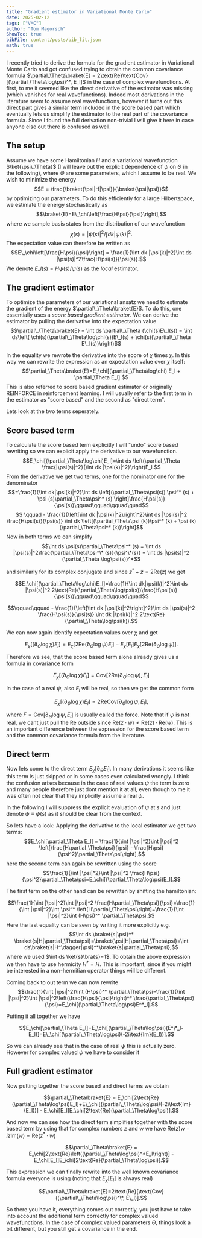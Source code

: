 ```yaml
---
title: "Gradient estimator in Variational Monte Carlo"
date: 2025-02-12
tags: ["VMC"]
author: "Tom Magorsch"
ShowToc: true
bibFile: content/posts/bib_lit.json
math: true
---
```


I recently tried to derive the formula for the gradient estimator in Variational Monte Carlo and got confused trying to obtain the common covariance formula $\partial_\Theta\braket{E} = 2\text{Re}\text{Cov}[(\partial_\Theta\log\psi)^*, E_l]$ in the case of complex wavefunctions. At first, to me it seemed like the direct derivative of the estimator was missing (which vanishes for real wavefunctions). Indeed most derivations in the literature seem to assume real wavefunctions, however it turns out this direct part gives a similar term included in the score based part which eventually lets us simplify the estimator to the real part of the covariance formula. Since I found the full derivation non-trivial I will give it here in case anyone else out there is confused as well.

## The setup

Assume we have some Hamiltonian $H$ and a variational wavefunction $\ket{\psi\_\Theta}$ (I will leave out the explicit dependence of $\psi$ on $\Theta$ in the following), where $\Theta$ are some parameters, which I assume to be real. We wish to minimize the energy 
$$E = \frac{\braket{\psi|H|\psi}}{\braket{\psi|\psi}}$$
by optimizing our parameters. To do this efficiently for a large Hilbertspace, we estimate the energy stochastically as 
$$\braket{E}=E\_\chi\left[\frac{H\psi}{\psi}\right],$$
where we sample basis states from the distribution of our wavefunction $$\chi(s) = |\psi(s)|^2/\int dk |\psi(k)|^2.$$
The expectation value can therefore be written as 
$$E\_\chi\left[\frac{H\psi}{\psi}\right] = \frac{1}{\int dk |\psi(k)|^2}\int ds |\psi(s)|^2\frac{H\psi(s)}{\psi(s)}.$$
We denote $E\_l(s)=H\psi(s)/\psi(s)$ as the *local* estimator.

## The gradient estimator

To optimize the parameters of our variational ansatz we need to estimate the gradient of the energy $\partial\_\Theta\braket{E}$.
To do this, one essentially uses a *score based gradient estimator*. We can derive the estimator by pulling the derivative into the expectation value
$$\partial\_\Theta\braket{E} = \int ds \partial\_\Theta (\chi(s)E\_l(s)) = \int ds\left( \chi(s)(\partial\_\Theta\log\chi(s))E\_l(s) + \chi(s)(\partial\_\Theta E\_l(s))\right)$$

In the equality we rewrote the derivative into the score of $\chi$ times $\chi$. In this way we can rewrite the expression as an expectation value over $\chi$ itself:
$$\partial_\Theta\braket{E}=E_\chi[(\partial_\Theta\log\chi) E_l + \partial_\Theta E_l].$$
This is also referred to score based gradient estimator or originally REINFORCE in reinforcement learning.
I will usually refer to the first term in the estimator as "score based" and the second as "direct term". 

Lets look at the two terms seperately.

## Score based term

To calculate the score based term explicitly I will "undo" score based rewriting so we can explicit apply the derivative to our wavefunction.
$$E_\chi[(\partial_\Theta\log\chi)E_l]=\int ds \left(\partial_\Theta \frac{|\psi(s)|^2}{\int dk |\psi(k)|^2}\right)E_l.$$
From the derivative we get two terms, one for the nominator one for the denominator
$$=\frac{1}{\int dk|\psi(k)|^2}\int ds \left[(\partial_\Theta\psi(s)) \psi^* (s)
    + \psi (s)\partial_\Theta\psi^* (s) \right]\frac{H\psi(s)}{\psi(s)}\qquad\qquad\qquad\quad$$
$$ \qquad - \frac{1}{\left[\int dk |\psi(k)|^2\right]^2}\int ds |\psi(s)|^2 \frac{H\psi(s)}{\psi(s)} \int dk \left[(\partial_\Theta\psi (k))\psi^* (k) + \psi (k) (\partial_\Theta\psi^* (k))\right]$$
Now in both terms we can simplify
$$\int ds \psi(s)\partial_\Theta\psi^* (s) = \int ds |\psi(s)|^2\frac{\partial_\Theta\psi^\* (s)}{\psi^\*(s)} = \int ds |\psi(s)|^2 (\partial_\Theta \log\psi(s))^*$$

and similarly for its complex conjugate and since $z^* + z = 2\text{Re}(z)$ we get

$$E_\chi[(\partial_\Theta\log\chi)E_l]=\frac{1}{\int dk|\psi(k)|^2}\int ds |\psi(s)|^2 2\text{Re}(\partial_\Theta\log\psi(s))\frac{H\psi(s)}{\psi(s)}\qquad\qquad\qquad\quad$$

$$\qquad\qquad - \frac{1}{\left[\int dk |\psi(k)|^2\right]^2}\int ds |\psi(s)|^2 \frac{H\psi(s)}{\psi(s)} \int dk |\psi(k)|^2 2\text{Re}(\partial_\Theta\log\psi(k)).$$

We can now again identify expectation values over $\chi$ and get

$$E_\chi[(\partial_\Theta\log\chi)E_l] = E_\chi[2\text{Re}(\partial_\Theta\log\psi)E_l] - E_\chi[E_l]E_\chi[2\text{Re}(\partial_\Theta\log\psi)].$$

Therefore we see, that the score based term alone already gives us a formula in covariance form

$$E_\chi[(\partial_\Theta\log\chi)E_l] = \text{Cov}[2\text{Re}(\partial_\Theta\log\psi), E_l]$$

In the case of a real $\psi$, also $E_l$ will be real, so then we get the common form 

$$E_\chi[(\partial_\Theta\log\chi)E_l] = 2\text{Re} \text{Cov}[\partial_\Theta\log\psi, E_l],$$

where $F=\text{Cov}[\partial_\Theta\log\psi, E_l]$  is usually called the force.
Note that if $\psi$ is not real, we cant just pull the $\text{Re}$ outside since $\text{Re}(z\cdot w)\neq\text{Re}(z)\cdot\text{Re}(w)$.
This is an important difference between the expression for the score based term and the common covariance formula from the literature.

## Direct term

Now lets come to the direct term $E_\chi[\partial_\Theta E_l]$. In many derivations it seems like this term is just skipped or in some cases even calculated wrongly. I think the confusion arises because in the case of real values $\psi$ the term is zero and many people therefore just dont mention it at all, even though to me it was often not clear that they implicitly assume a real $\psi$. 

In the following I will suppress the explicit evaluation of $\psi$ at $s$ and just denote $\psi\equiv\psi(s)$ as it should be clear from the context.

So lets have a look: Applying the derivative to the local estimator we get two terms:
$$E_\chi[\partial_\Theta E_l] = \frac{1}{\int |\psi|^2}\int |\psi|^2 \left[\frac{H\partial_\Theta\psi}{\psi} - \frac{H\psi}{\psi^2}\partial_\Theta\psi\right],$$
here the second term can again be rewritten using the score
$$\frac{1}{\int |\psi|^2}\int |\psi|^2 \frac{H\psi}{\psi^2}\partial_\Theta\psi=E_\chi[(\partial_\Theta\log\psi)E_l].$$

The first term on the other hand can be rewritten by shifting the hamiltonian:

$$\frac{1}{\int |\psi|^2}\int |\psi|^2 \frac{H\partial_\Theta\psi}{\psi}=\frac{1}{\int |\psi|^2}\int \psi^* \left[H\partial_\Theta\psi\right]=\frac{1}{\int |\psi|^2}\int (H\psi)^* \partial_\Theta\psi.$$
Here the last equality can be seen by writing it more explicitly e.g. 
$$\int ds \braket{s|\psi}^* \braket{s|H|\partial_\Theta\psi}=\braket{\psi|H|\partial_\Theta\psi}=\int ds\braket{s|H^\dagger|\psi}^*\braket{s|\partial_\Theta\psi},$$
where we used $\int ds \ket{s}\bra{s}=1$. To obtain the above expression we then have to use hermicity $H^\dagger = H$. This is important, since if you might be interested in a non-hermitian operator things will be different.

Coming back to out term we can now rewrite 
$$\frac{1}{\int |\psi|^2}\int (H\psi)^* \partial_\Theta\psi=\frac{1}{\int |\psi|^2}\int |\psi|^2\left(\frac{H\psi}{\psi}\right)^* \frac{\partial_\Theta\psi}{\psi}=E_\chi[(\partial_\Theta\log\psi)E^*_l].$$

Putting it all together we have

$$E_\chi[\partial_\Theta E_l]=E_\chi[(\partial_\Theta\log\psi)(E^\*_l-E_l)]=E\_\chi[(\partial\_\Theta\log\psi)(-2i\text{Im}(E_l))].$$

So we can already see that in the case of real $\psi$ this is actually zero. However for complex valued $\psi$ we have to consider it


## Full gradient estimator

Now putting together the score based and direct terms we obtain

$$\partial_\Theta\braket{E} = E_\chi[2\text{Re}(\partial_\Theta\log\psi)E_l]+E\_\chi[(\partial\_\Theta\log\psi)(-2i\text{Im}(E_l))] - E_\chi[E_l]E_\chi[2\text{Re}(\partial_\Theta\log\psi)].$$

And now we can see how the direct term simplifies together with the score based term by using that for complex numbers $z$ and $w$ we have $\text{Re}(z)w -iz\text{Im}(w)=\text{Re}(z^*\cdot w)$ 

$$\partial_\Theta\braket{E} = E_\chi[2\text{Re}\left((\partial_\Theta\log\psi)^*E_l\right)] - E_\chi[E_l]E_\chi[2\text{Re}(\partial_\Theta\log\psi)].$$

This expression we can finally rewrite into the well known covariance formula everyone is using (noting that $E_\chi[E_l]$ is always real)

$$\partial\_\Theta\braket{E}=2\text{Re}[\text{Cov}((\partial\_\Theta\log\psi)^\*, E\_l)].$$

So there you have it, everything comes out correctly, you just have to take into account the additional term correctly for complex valued wavefunctions. In the case of complex valued parameters $\Theta$, things look a bit different, but you still get a covariance in the end. 
